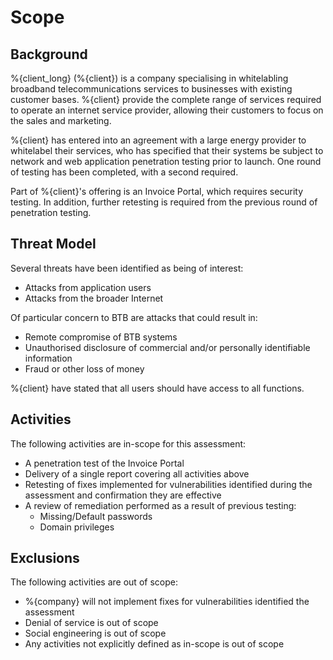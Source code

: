 # Scope

## Background

%{client_long} (%{client}) is a company specialising in whitelabling broadband telecommunications services to businesses with existing customer bases. %{client} provide the complete range of services required to operate an internet service provider, allowing their customers to focus on the sales and marketing.

%{client} has entered into an agreement with a large energy provider to whitelabel their services, who has specified that their systems be subject to network and web application penetration testing prior to launch. One round of testing has been completed, with a second required.

Part of %{client}'s offering is an Invoice Portal, which requires security testing. In addition, further retesting is required from the previous round of penetration testing.

## Threat Model

Several threats have been identified as being of interest:

* Attacks from application users
* Attacks from the broader Internet

Of particular concern to BTB are attacks that could result in:

* Remote compromise of BTB systems
* Unauthorised disclosure of commercial and/or personally identifiable information
* Fraud or other loss of money

%{client} have stated that all users should have access to all functions.

## Activities

The following activities are in-scope for this assessment:

* A penetration test of the Invoice Portal
* Delivery of a single report covering all activities above
* Retesting of fixes implemented for vulnerabilities identified during the assessment and confirmation they are effective
* A review of remediation performed as a result of previous testing:
    * Missing/Default passwords
    * Domain privileges

## Exclusions

The following activities are out of scope:

* %{company} will not implement fixes for vulnerabilities identified the assessment
* Denial of service is out of scope
* Social engineering is out of scope
* Any activities not explicitly defined as in-scope is out of scope
